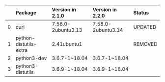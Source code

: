 <!-- markdown-link-check-disable -->

|    | Package                | Version in 2.1.0   | Version in 2.2.0   | Status   |
|---:|:-----------------------|:-------------------|:-------------------|:---------|
|  0 | curl                   | 7.58.0-2ubuntu3.13 | 7.58.0-2ubuntu3.14 | UPDATED  |
|  1 | python-distutils-extra | 2.41ubuntu1        |                    | REMOVED  |
|  2 | python3-dev            | 3.6.7-1~18.04      | 3.6.7-1~18.04      |          |
|  3 | python3-distutils      | 3.6.9-1~18.04      | 3.6.9-1~18.04      |          |